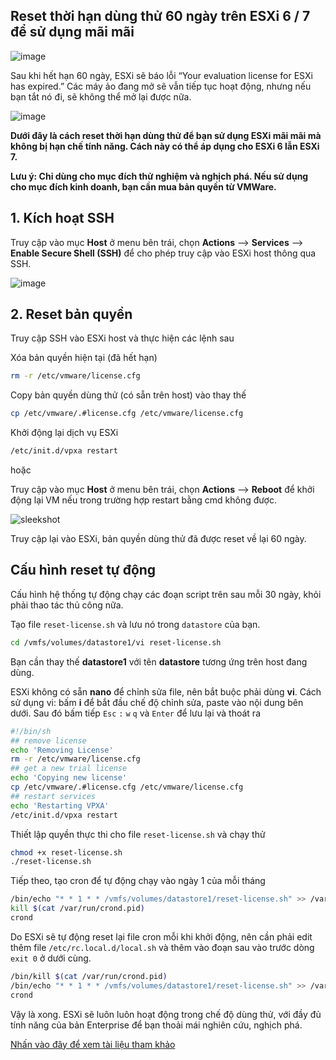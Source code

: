 Reset thời hạn dùng thử 60 ngày trên ESXi 6 / 7 để sử dụng mãi mãi
--------

![image](https://github.com/user-attachments/assets/32086070-4ae5-4af5-92d6-a398257dc47f)

Sau khi hết hạn 60 ngày, ESXi sẽ báo lỗi “Your evaluation license for ESXi has expired.” Các máy ảo đang mở sẽ vẫn tiếp tục hoạt động, nhưng nếu bạn tắt nó đi, sẽ không thể mở lại được nữa.

![image](https://github.com/user-attachments/assets/2ce657a3-9ce4-4a2d-b93d-538c1da5a0c0)

**Dưới đây là cách reset thời hạn dùng thử để bạn sử dụng ESXi mãi mãi mà không bị hạn chế tính năng. Cách này có thể áp dụng cho ESXi 6 lẫn ESXi 7.**

**Lưu ý: Chỉ dùng cho mục đích thử nghiệm và nghịch phá. Nếu sử dụng cho mục đích kinh doanh, bạn cần mua bản quyền từ VMWare.**

## 1. Kích hoạt SSH

Truy cập vào mục **Host** ở menu bên trái, chọn **Actions** –> **Services** –> **Enable Secure Shell (SSH)** để cho phép truy cập vào ESXi host thông qua SSH.

![image](https://github.com/user-attachments/assets/468dc72e-96f6-4f2f-88d1-1e9eda5b59e5)

## 2. Reset bản quyền

Truy cập SSH vào ESXi host và thực hiện các lệnh sau

Xóa bản quyền hiện tại (đã hết hạn)

```bash
rm -r /etc/vmware/license.cfg
```

Copy bản quyền dùng thử (có sẵn trên host) vào thay thế

```bash
cp /etc/vmware/.#license.cfg /etc/vmware/license.cfg
```

Khởi động lại dịch vụ ESXi

```bash
/etc/init.d/vpxa restart
```
hoặc

Truy cập vào mục **Host** ở menu bên trái, chọn **Actions** –> **Reboot** để khởi động lại VM nếu trong trường hợp restart bằng cmd không được.

![sleekshot](https://github.com/user-attachments/assets/c9623198-c043-47a1-ba77-45fa0b54a9a2)


Truy cập lại vào ESXi, bản quyền dùng thử đã được reset về lại 60 ngày.

Cấu hình reset tự động
-------------

Cấu hình hệ thống tự động chạy các đoạn script trên sau mỗi 30 ngày, khỏi phải thao tác thủ công nữa.

Tạo file `reset-license.sh` và lưu nó trong `datastore` của bạn.

```bash
cd /vmfs/volumes/datastore1/vi reset-license.sh
```

Bạn cần thay thế **datastore1** với tên **datastore** tương ứng trên host đang dùng.

ESXi không có sẵn **nano** để chỉnh sửa file, nên bắt buộc phải dùng **vi**. Cách sử dụng vi: bấm **i** để bắt đầu chế độ chỉnh sửa, paste vào nội dung bên dưới. Sau đó bấm tiếp `Esc` `:` `w` `q` và `Enter` để lưu lại và thoát ra

```bash
#!/bin/sh
## remove license
echo 'Removing License'
rm -r /etc/vmware/license.cfg
## get a new trial license
echo 'Copying new license'
cp /etc/vmware/.#license.cfg /etc/vmware/license.cfg
## restart services
echo 'Restarting VPXA'
/etc/init.d/vpxa restart
```

Thiết lập quyền thực thi cho file `reset-license.sh` và chạy thử

```bash
chmod +x reset-license.sh
./reset-license.sh
```

Tiếp theo, tạo cron để tự động chạy vào ngày 1 của mỗi tháng

```bash
/bin/echo "* * 1 * * /vmfs/volumes/datastore1/reset-license.sh" >> /var/spool/cron/crontabs/root
kill $(cat /var/run/crond.pid)
crond
```

Do ESXi sẽ tự động reset lại file cron mỗi khi khởi động, nên cần phải edit thêm file `/etc/rc.local.d/local.sh` và thêm vào đoạn sau vào trước dòng `exit 0` ở dưới cùng.

```bash
/bin/kill $(cat /var/run/crond.pid)
/bin/echo "* * 1 * * /vmfs/volumes/datastore1/reset-license.sh" >> /var/spool/cron/crontabs/root
crond
```

Vậy là xong. ESXi sẽ luôn luôn hoạt động trong chế độ dùng thử, với đầy đủ tính năng của bản Enterprise để bạn thoải mái nghiên cứu, nghịch phá.

[Nhấn vào đây để xem tài liệu tham khảo](https://calvin.me/reset-esxi-evaluation-license/)
